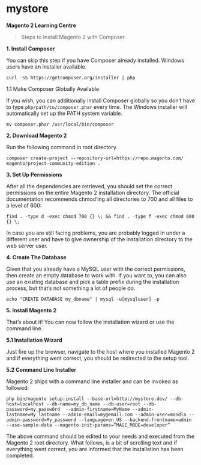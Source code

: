# mystore
**Magento 2 Learning Centre**

> Steps to Install Magento 2 with Composer

**1. Install Composer**

You can skip this step if you have Composer already installed. Windows users have an installer available.

  ```curl -sS https://getcomposer.org/installer | php```

1.1 Make Composer Globally Available

If you wish, you can additionally install Composer globally so you don’t have to type ```php/path/to/composer.phar``` every time. The Windows installer will automatically set up the PATH system variable.

```mv composer.phar /usr/local/bin/composer```

**2. Download Magento 2**

Run the following command in root directory.

```composer create-project --repository-url=https://repo.magento.com/ magento/project-community-edition .```

**3. Set Up Permissions**

After all the dependencies are retrieved, you should set the correct permissions on the entire Magento 2 installation directory. The official documentation recommends chmod’ing all directories to 700 and all files to a level of 600:

```find . -type d -exec chmod 700 {} \; && find . -type f -exec chmod 600 {} \;```

In case you are still facing problems, you are probably logged in under a different user and have to give ownership of the installation directory to the web server user.

**4. Create The Database**

Given that you already have a MySQL user with the correct permissions, then create an empty database to work with. If you want to, you can also use an existing database and pick a table prefix during the installation process, but that’s not something a lot of people do.

``` echo "CREATE DATABASE my_dbname" | mysql -u[mysqluser] -p ```

**5. Install Magento 2**

That’s about it! You can now follow the installation wizard or use the command line.

**5.1 Installation Wizard**

Just fire up the browser, navigate to the host where you installed Magento 2 and if everything went correct, you should be redirected to the setup tool.

**5.2 Command Line Installer**

Magento 2 ships with a command line installer and can be invoked as followed:

```php bin/magento setup:install --base-url=http://mystore.dev/ --db-host=localhost --db-name=my_db_name --db-user=root --db-password=my_passw0rd  --admin-firstname=MyName --admin-lastname=My_lastname --admin-email=my@email.com --admin-user=mandla --admin-password=My_password --language=en_US --backend-frontname=admin --use-sample-data --magento-init-params=“MAGE_MODE=developer”```

The above command should be edited to your needs and executed from the Magento 2 root directory. What follows, is a bit of scrolling text and if everything went correct, you are informed that the installation has been completed.


